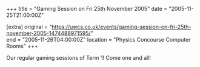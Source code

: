 +++
title = "Gaming Session on Fri 25th November 2005"
date = "2005-11-25T21:00:00Z"

[extra]
original = "https://uwcs.co.uk/events/gaming-session-on-fri-25th-november-2005-1474488971595/"    
end = "2005-11-26T04:00:00Z"
location = "Physics Concourse Computer Rooms"
+++

Our regular gaming sessions of Term 1\! Come one and all\!

